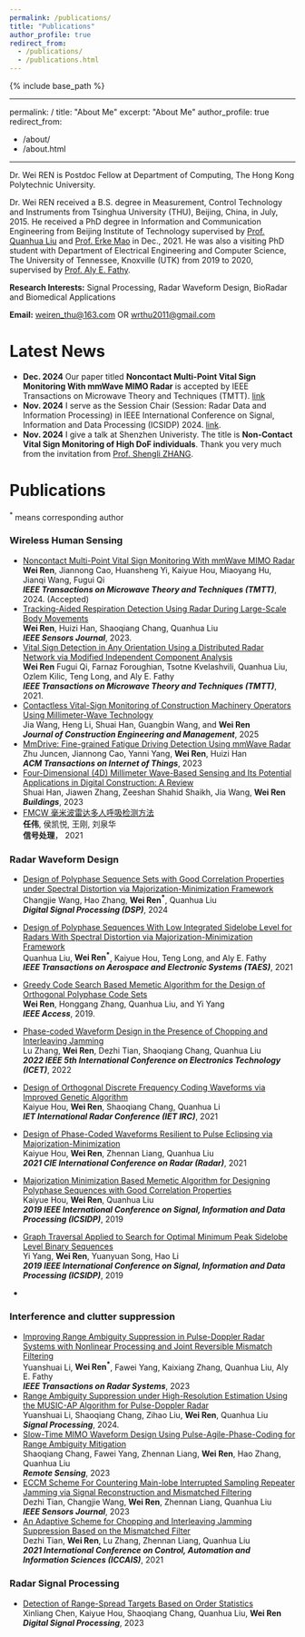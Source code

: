 ```yaml
---
permalink: /publications/
title: "Publications"
author_profile: true
redirect_from: 
  - /publications/
  - /publications.html
---
```


{% include base_path %}

---
permalink: /
title: "About Me"
excerpt: "About Me"
author_profile: true
redirect_from: 
  - /about/
  - /about.html
---
 
Dr. Wei REN is Postdoc Fellow at Department of Computing, The Hong Kong Polytechnic University.  

Dr. Wei REN received a B.S. degree in  Measurement, Control Technology and Instruments from Tsinghua University (THU), Beijing, China, in July, 2015. He received a PhD degree in Information and Communication Engineering from Beijing Institute of Technology supervised by [Prof. Quanhua Liu](https://radar.bit.edu.cn/szdw/jsfc/gjjrc/7a076c3d6a0042279d6804ed128e9c8b.htm) and [Prof. Erke Mao](https://radar.bit.edu.cn/szdw/jsfc/ys/0ece10fa1a6f42cab3b578385a295524.htm) in Dec., 2021. He was also a visiting PhD student with Department of Electrical Engineering and Computer Science, The University of Tennessee, Knoxville (UTK) from 2019 to 2020, supervised by [Prof. Aly E. Fathy](https://microwave.utk.edu/people/aly-fathy/).

**Research Interests:** Signal Processing, Radar Waveform Design,  BioRadar and Biomedical Applications

**Email:** [weiren_thu@163.com](weiren_thu@163.com) OR [wrthu2011@gmail.com](wrthu2011@gmail.com)

Latest News
======
- **Dec. 2024** Our paper titled **Noncontact Multi-Point Vital Sign Monitoring With mmWave MIMO Radar** is accepted by IEEE Transactions on Microwave Theory and Techniques (TMTT). [link](https://arxiv.org/abs/2411.09201)
- **Nov. 2024** I serve as the Session Chair (Session: Radar Data and Information Processing) in IEEE International Conference on Signal, Information and Data Processing (ICSIDP) 2024. [link](https://www.icsidp.org/index.asp).
- **Nov. 2024** I give a talk at Shenzhen Univeristy. The title is **Non-Contact Vital Sign Monitoring of High DoF individuals**. Thank you very much from the invitation from [Prof. Shengli ZHANG](https://ceie.szu.edu.cn/info/1014/1495.htm).  

Publications
======
<sup>*</sup> means corresponding author
### Wireless Human Sensing
- [Noncontact Multi-Point Vital Sign Monitoring With mmWave MIMO Radar](https://arxiv.org/abs/2411.09201)  <br /> **Wei Ren**, Jiannong Cao, Huansheng Yi, Kaiyue Hou, Miaoyang Hu, Jianqi Wang, Fugui Qi <br /> ***IEEE Transactions on Microwave Theory and Techniques (TMTT)***, 2024. (Accepted)
- [Tracking-Aided Respiration Detection Using Radar During Large-Scale Body Movements](https://ieeexplore.ieee.org/abstract/document/10159563) <br /> **Wei Ren**, Huizi Han, Shaoqiang Chang, Quanhua Liu <br /> ***IEEE Sensors Journal***, 2023.
- [Vital Sign Detection in Any Orientation Using a Distributed Radar Network via Modified Independent Component Analysis](https://ieeexplore.ieee.org/abstract/document/9527072) <br /> **Wei Ren** Fugui Qi, Farnaz Foroughian, Tsotne Kvelashvili, Quanhua Liu, Ozlem Kilic, Teng Long, and Aly E. Fathy <br /> ***IEEE Transactions on Microwave Theory and Techniques (TMTT)***, 2021.
- [Contactless Vital-Sign Monitoring of Construction Machinery Operators Using Millimeter-Wave Technology](https://ascelibrary.org/doi/abs/10.1061/JCEMD4.COENG-14834) <br />   Jia Wang, Heng Li, Shuai Han, Guangbin Wang, and **Wei Ren** <br /> ***Journal of Construction Engineering and Management***, 2025
- [MmDrive: Fine-grained Fatigue Driving Detection Using mmWave Radar](https://dl.acm.org/doi/10.1145/3614437) <br /> Zhu Juncen, Jiannong Cao, Yanni Yang, **Wei Ren**, Huizi Han <br /> ***ACM Transactions on Internet of Things***, 2023
- [Four-Dimensional (4D) Millimeter Wave-Based Sensing and Its Potential Applications in Digital Construction: A Review](https://www.mdpi.com/2075-5309/13/6/1454) <br /> Shuai Han, Jiawen Zhang, Zeeshan Shahid Shaikh, Jia Wang, **Wei Ren** <br /> ***Buildings***, 2023
- [FMCW 毫米波雷达多人呼吸检测方法](https://signal.ejournal.org.cn/article/doi/10.16798/j.issn.1003-0530.2021.09.002) <br /> **任伟**, 侯凯悦, 王刚, 刘泉华 <br /> **信号处理**， 2021

### Radar Waveform Design ###
- [Design of Polyphase Sequence Sets with Good Correlation Properties under Spectral Distortion via Majorization-Minimization Framework](https://www.sciencedirect.com/science/article/abs/pii/S1051200423003792) <br /> Changjie Wang, Hao Zhang, **Wei Ren<sup>*</sup>**, Quanhua Liu <br />  ***Digital Signal Processing (DSP)***, 2024
- [Design of Polyphase Sequences With Low Integrated Sidelobe Level for Radars With Spectral Distortion via Majorization-Minimization Framework](https://ieeexplore.ieee.org/abstract/document/9469031) <br /> Quanhua Liu, **Wei Ren<sup>*</sup>**, Kaiyue Hou, Teng Long, and Aly E. Fathy <br />  ***IEEE Transactions on Aerospace and Electronic Systems (TAES)***, 2021
- [Greedy Code Search Based Memetic Algorithm for the Design of Orthogonal Polyphase Code Sets](https://ieeexplore.ieee.org/stamp/stamp.jsp?arnumber=8620237) <br /> **Wei Ren**, Honggang Zhang, Quanhua Liu, and Yi Yang <br /> ***IEEE Access***, 2019.
- [Phase-coded Waveform Design in the Presence of Chopping and Interleaving Jamming](https://ieeexplore.ieee.org/document/9824083) <br /> Lu Zhang, **Wei Ren**, Dezhi Tian, Shaoqiang Chang, Quanhua Liu <br /> ***2022 IEEE 5th International Conference on Electronics Technology (ICET)***, 2022
- [Design of Orthogonal Discrete Frequency Coding Waveforms via Improved Genetic Algorithm](https://ieeexplore.ieee.org/document/9545572) <br /> Kaiyue Hou, **Wei Ren**, Shaoqiang Chang, Quanhua Li <br /> ***IET International Radar Conference (IET IRC)***, 2021
- [Design of Phase-Coded Waveforms Resilient to Pulse Eclipsing via Majorization-Minimization](https://ieeexplore.ieee.org/abstract/document/10028383) <br /> Kaiyue Hou, **Wei Ren**, Zhennan Liang, Quanhua Liu <br /> ***2021 CIE International Conference on Radar (Radar)***, 2021
- [Majorization Minimization Based Memetic Algorithm for Designing Polyphase Sequences with Good Correlation Properties](https://ieeexplore.ieee.org/abstract/document/9173364) <br /> Kaiyue Hou, **Wei Ren**, Quanhua Liu <br /> ***2019 IEEE International Conference on Signal, Information and Data Processing (ICSIDP)***, 2019
- [Graph Traversal Applied to Search for Optimal Minimum Peak Sidelobe Level Binary Sequences](https://ieeexplore.ieee.org/document/9173089) <br /> Yi Yang, **Wei Ren**, Yuanyuan Song, Hao Li <br /> ***2019 IEEE International Conference on Signal, Information and Data Processing (ICSIDP)***, 2019

- 

### Interference and clutter suppression ###
- [Improving Range Ambiguity Suppression in Pulse-Doppler Radar Systems with Nonlinear Processing and Joint Reversible Mismatch Filtering](https://ieeexplore.ieee.org/abstract/document/10266747) <br /> Yuanshuai Li, **Wei Ren<sup>*</sup>**, Fawei Yang, Kaixiang Zhang, Quanhua Liu, Aly E. Fathy <br /> ***IEEE Transactions on Radar Systems***, 2023
- [Range Ambiguity Suppression under High-Resolution Estimation Using the MUSIC-AP Algorithm for Pulse-Doppler Radar](https://www.sciencedirect.com/science/article/abs/pii/S0165168423003110) <br /> Yuanshuai Li, Shaoqiang Chang, Zihao Liu, **Wei Ren**, Quanhua Liu <br /> ***Signal Processing***, 2024.
- [Slow-Time MIMO Waveform Design Using Pulse-Agile-Phase-Coding for Range Ambiguity Mitigation](https://www.mdpi.com/2072-4292/15/13/3395) <br /> Shaoqiang Chang, Fawei Yang, Zhennan Liang, **Wei Ren**, Hao Zhang, Quanhua Liu <br /> ***Remote Sensing***, 2023
- [ECCM Scheme For Countering Main-lobe Interrupted Sampling Repeater Jamming via Signal Reconstruction and Mismatched Filtering](https://ieeexplore.ieee.org/document/10120717) <br /> Dezhi Tian, Changjie Wang, **Wei Ren**, Zhennan Liang, Quanhua Liu <br /> ***IEEE Sensors Journal***, 2023
- [An Adaptive Scheme for Chopping and Interleaving Jamming Suppression Based on the Mismatched Filter](https://ieeexplore.ieee.org/document/9624638) <br /> Dezhi Tian, **Wei Ren**, Lu Zhang, Zhennan Liang, Quanhua Liu <br /> ***2021 International Conference on Control, Automation and Information Sciences (ICCAIS)***, 2021

### Radar Signal Processing ###
- [Detection of Range-Spread Targets Based on Order Statistics](https://www.sciencedirect.com/science/article/abs/pii/S1051200422004201) <br /> Xinliang Chen, Kaiyue Hou, Shaoqiang Chang, Quanhua Liu, **Wei Ren** <br /> ***Digital Signal Processing***, 2023
